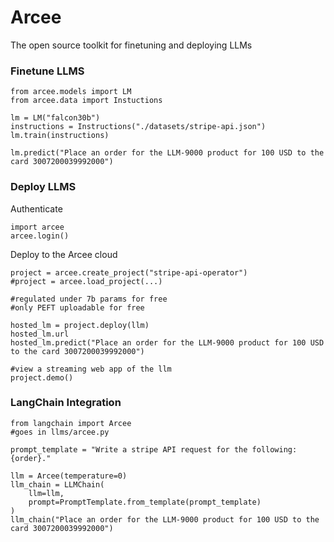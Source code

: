 # Arcee

The open source toolkit for finetuning and deploying LLMs

### Finetune LLMS

```
from arcee.models import LM
from arcee.data import Instuctions

lm = LM("falcon30b")
instructions = Instructions("./datasets/stripe-api.json")
lm.train(instructions)

lm.predict("Place an order for the LLM-9000 product for 100 USD to the card 3007200039992000")
```

### Deploy LLMS

Authenticate

```
import arcee
arcee.login()
```

Deploy to the Arcee cloud

```
project = arcee.create_project("stripe-api-operator")
#project = arcee.load_project(...)

#regulated under 7b params for free
#only PEFT uploadable for free

hosted_lm = project.deploy(llm)
hosted_lm.url
hosted_lm.predict("Place an order for the LLM-9000 product for 100 USD to the card 3007200039992000")

#view a streaming web app of the llm
project.demo()
```

### LangChain Integration

```
from langchain import Arcee
#goes in llms/arcee.py

prompt_template = "Write a stripe API request for the following: {order}."

llm = Arcee(temperature=0)
llm_chain = LLMChain(
    llm=llm,
    prompt=PromptTemplate.from_template(prompt_template)
)
llm_chain("Place an order for the LLM-9000 product for 100 USD to the card 3007200039992000")
```



